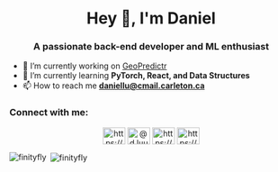 <h1 align="center">Hey 👋, I'm Daniel</h1>
<h3 align="center">A passionate back-end developer and ML enthusiast</h3>

- 🔭 I’m currently working on [GeoPredictr](https://github.com/FinityFly/geopredictr)
- 🌱 I’m currently learning **PyTorch, React, and Data Structures**
- 📫 How to reach me **daniellu@cmail.carleton.ca**

<h3 align="left">Connect with me:</h3>
<p align="center">
<a href="https://www.linkedin.com/in/daniel-lu-9575a0176/" target="blank"><img align="center" src="https://raw.githubusercontent.com/rahuldkjain/github-profile-readme-generator/master/src/images/icons/Social/linked-in-alt.svg" alt="https://www.linkedin.com/in/daniel-lu-9575a0176/" height="30" width="40" /></a>
<a href="https://instagram.com/d.luuu4037" target="blank"><img align="center" src="https://raw.githubusercontent.com/rahuldkjain/github-profile-readme-generator/master/src/images/icons/Social/instagram.svg" alt="@d.luuu4037" height="30" width="40" /></a>
<a href="https://dmoj.ca/user/finity4037" target="blank"><img align="center" src="https://svgur.com/i/zLE.svg" alt="https://dmoj.ca/user/finity4037" height="30" width="40" /></a>
<a href="https://codeforces.com/profile/finityfly" target="blank"><img align="center" src="https://art.npanuhin.me/SVG/Codeforces/Codeforces.colored.svg" alt="https://codeforces.com/profile/finityfly" height="30" width="40" /></a>
</p>

<p><img align="left" src="https://github-readme-stats.vercel.app/api/top-langs?username=finityfly&show_icons=true&locale=en&layout=compact" alt="finityfly" /></p>

<p>&nbsp;<img align="center" src="https://github-readme-stats.vercel.app/api?username=finityfly&show_icons=true&theme=gruvbox&locale=en" alt="finityfly" /></p>
